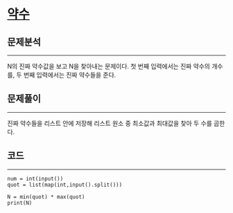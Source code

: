 # [약수](https://www.acmicpc.net/problem/1037)

## 문제분석
***
N의 진짜 약수값을 보고 N을 찾아내는 문제이다. 첫 번째 입력에서는 진짜 약수의 개수를, 두 번째 입력에서는 진짜 약수들을 준다.
## 문제풀이
***
진짜 약수들을 리스트 안에 저장해 리스트 원소 중 최소값과 최대값을 찾아 두 수를 곱한다.
## 코드
***
    num = int(input())
    quot = list(map(int,input().split()))

    N = min(quot) * max(quot)
    print(N)


